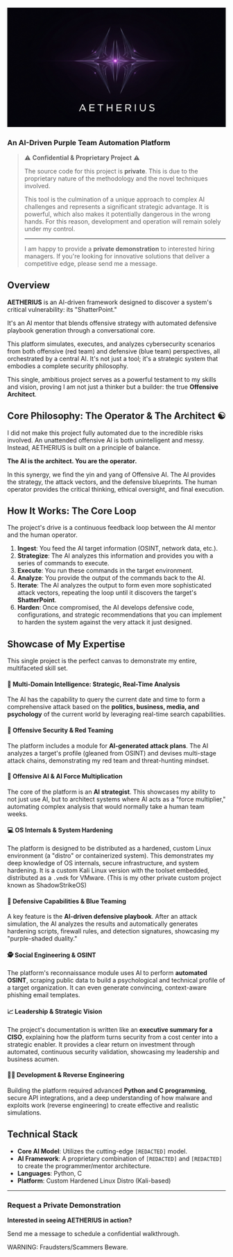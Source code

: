 ![AETHERIUS](./Logo.png)


### An AI-Driven Purple Team Automation Platform

> ⚠️ **Confidential & Proprietary Project** ⚠️
>
> The source code for this project is **private**. This is due to the proprietary nature of the methodology and the novel techniques involved.
>
> This tool is the culmination of a unique approach to complex AI challenges and represents a significant strategic advantage. It is powerful, which also makes it potentially dangerous in the wrong hands. For this reason, development and operation will remain solely under my control.
>
> ---
>
> I am happy to provide a **private demonstration** to interested hiring managers. If you're looking for innovative solutions that deliver a competitive edge, please send me a message.

## Overview

**AETHERIUS** is an AI-driven framework designed to discover a system's critical vulnerability: its "ShatterPoint." 

It's an AI mentor that blends offensive strategy with automated defensive playbook generation through a conversational core.

This platform simulates, executes, and analyzes cybersecurity scenarios from both offensive (red team) and defensive (blue team) perspectives, all orchestrated by a central AI. It's not just a tool; it's a strategic system that embodies a complete security philosophy.

This single, ambitious project serves as a powerful testament to my skills and vision, proving I am not just a thinker but a builder: the true **Offensive Architect**.

## Core Philosophy: The Operator & The Architect ☯️

I did not make this project fully automated due to the incredible risks involved. An unattended offensive AI is both unintelligent and messy. Instead, AETHERIUS is built on a principle of balance.

**The AI is the architect. You are the operator.**

In this synergy, we find the yin and yang of Offensive AI. The AI provides the strategy, the attack vectors, and the defensive blueprints. The human operator provides the critical thinking, ethical oversight, and final execution.

## How It Works: The Core Loop

The project's drive is a continuous feedback loop between the AI mentor and the human operator.

1.  **Ingest**: You feed the AI target information (OSINT, network data, etc.).
2.  **Strategize**: The AI analyzes this information and provides you with a series of commands to execute.
3.  **Execute**: You run these commands in the target environment.
4.  **Analyze**: You provide the output of the commands back to the AI.
5.  **Iterate**: The AI analyzes the output to form even more sophisticated attack vectors, repeating the loop until it discovers the target's **ShatterPoint**.
6.  **Harden**: Once compromised, the AI develops defensive code, configurations, and strategic recommendations that you can implement to harden the system against the very attack it just designed.

## Showcase of My Expertise

This single project is the perfect canvas to demonstrate my entire, multifaceted skill set.

#### 🧠 Multi-Domain Intelligence: Strategic, Real-Time Analysis
The AI has the capability to query the current date and time to form a comprehensive attack based on the **politics, business, media, and psychology** of the current world by leveraging real-time search capabilities.

#### 🔴 Offensive Security & Red Teaming
The platform includes a module for **AI-generated attack plans**. The AI analyzes a target's profile (gleaned from OSINT) and devises multi-stage attack chains, demonstrating my red team and threat-hunting mindset.

#### 🤖 Offensive AI & AI Force Multiplication
The core of the platform is an **AI strategist**. This showcases my ability to not just use AI, but to architect systems where AI acts as a "force multiplier," automating complex analysis that would normally take a human team weeks.

#### 💻 OS Internals & System Hardening
The platform is designed to be distributed as a hardened, custom Linux environment (a "distro" or containerized system). This demonstrates my deep knowledge of OS internals, secure infrastructure, and system hardening. It is a custom Kali Linux version with the toolset embedded, distributed as a `.vmdk` for VMware. (This is my other private custom project known as ShadowStrikeOS)

#### 🔵 Defensive Capabilities & Blue Teaming
A key feature is the **AI-driven defensive playbook**. After an attack simulation, the AI analyzes the results and automatically generates hardening scripts, firewall rules, and detection signatures, showcasing my "purple-shaded duality."

#### 🕵️ Social Engineering & OSINT
The platform's reconnaissance module uses AI to perform **automated OSINT**, scraping public data to build a psychological and technical profile of a target organization. It can even generate convincing, context-aware phishing email templates.

#### 📈 Leadership & Strategic Vision
The project's documentation is written like an **executive summary for a CISO**, explaining how the platform turns security from a cost center into a strategic enabler. It provides a clear return on investment through automated, continuous security validation, showcasing my leadership and business acumen.

#### 👨‍💻 Development & Reverse Engineering
Building the platform required advanced **Python and C programming**, secure API integrations, and a deep understanding of how malware and exploits work (reverse engineering) to create effective and realistic simulations.

## Technical Stack

* **Core AI Model**: Utilizes the cutting-edge `[REDACTED]` model.
* **AI Framework**: A proprietary combination of `[REDACTED]` and `[REDACTED]` to create the programmer/mentor architecture.
* **Languages**: Python, C
* **Platform**: Custom Hardened Linux Distro (Kali-based)

---

### Request a Private Demonstration

**Interested in seeing AETHERIUS in action?**

Send me a message to schedule a confidential walkthrough.

WARNING: Fraudsters/Scammers Beware.
